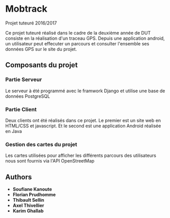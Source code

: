 # Mobtrack
Projet tuteuré 2016/2017

Ce projet tuteuré réalisé dans le cadre de la deuxième année de DUT consiste en la réalisation d'un traceau GPS.
Depuis une application android,  un utilisateur peut effecuter un parcours et consulter l'ensemble ses données GPS sur le site du projet.

## Composants du projet
### Partie Serveur

Le serveur à été programmé avec le framwork Django et utilise une base de données PostgreSQL

### Partie Client

Deux clients ont été réalisés dans ce projet. Le premier est un site web en HTML/CSS et javascript. Et le second est une application Android réalisée en Java

### Gestion des cartes du projet

Les cartes utilisées pour afficher les différents parcours des utilisateurs nous sont fournis via l'API OpenStreetMap

## Authors

* **Soufiane Kanoute**
* **Florian Prudhomme**
* **Thibault Sellin**
* **Axel Thivellier**
* **Karim Ghallab**
